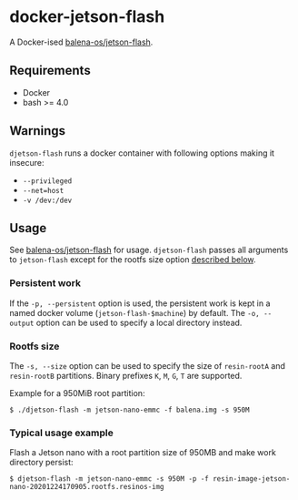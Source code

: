 # docker-jetson-flash
A Docker-ised [balena-os/jetson-flash][jetson-flash].

## Requirements
- Docker
- bash >= 4.0

## Warnings
`djetson-flash` runs a docker container with following options making it insecure:
- `--privileged`
- `--net=host`
- `-v /dev:/dev`

## Usage
See [balena-os/jetson-flash][jetson-flash] for usage. `djetson-flash` passes all arguments to `jetson-flash` except for the rootfs size option [described below](#rootfs-size).

### Persistent work
If the `-p, --persistent` option is used, the persistent work is kept in a named docker volume (`jetson-flash-$machine`) by default. The `-o, --output` option can be used to specify a local directory instead.

### Rootfs size
The `-s, --size` option can be used to specify the size of `resin-rootA` and `resin-rootB` partitions. Binary prefixes `K`, `M`, `G`, `T` are supported.

Example for a 950MiB root partition:
```
$ ./djetson-flash -m jetson-nano-emmc -f balena.img -s 950M
```

### Typical usage example
Flash a Jetson nano with a root partition size of 950MB and make work directory persist:
```
$ djetson-flash -m jetson-nano-emmc -s 950M -p -f resin-image-jetson-nano-20201224170905.rootfs.resinos-img
```

[jetson-flash]:https://github.com/balena-os/jetson-flash
